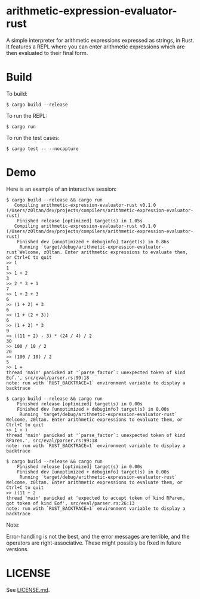 # arithmetic-expression-evaluator-rust

A simple interpreter for arithmetic expressions expressed as strings, in Rust. It features a REPL where you can enter arithmetic expressions 
which are then evaluated to their final form.

# Build

To build:

```
$ cargo build --release
```

To run the REPL:

```
$ cargo run
```

To run the test cases:

```
$ cargo test -- --nocapture
```

# Demo

Here is an example of an interactive session:

```
$ cargo build --release && cargo run
   Compiling arithmetic-expression-evaluator-rust v0.1.0 (/Users/z0ltan/dev/projects/compilers/arithmetic-expression-evaluator-rust)
    Finished release [optimized] target(s) in 1.05s
   Compiling arithmetic-expression-evaluator-rust v0.1.0 (/Users/z0ltan/dev/projects/compilers/arithmetic-expression-evaluator-rust)
    Finished dev [unoptimized + debuginfo] target(s) in 0.86s
     Running `target/debug/arithmetic-expression-evaluator-rust`Welcome, z0ltan. Enter arithmetic expressions to evaluate them, or Ctrl+C to quit
>> 1
1
>> 1 + 2
3
>> 2 * 3 + 1
7
>> 1 + 2 + 3
6
>> (1 + 2) + 3
6
>> (1 + (2 + 3))
6
>> (1 + 2) * 3
9
>> ((11 + 2) - 3) * (24 / 4) / 2
30
>> 100 / 10 / 2
20
>> (100 / 10) / 2
5
>> 1 +
thread 'main' panicked at '`parse_factor`: unexpected token of kind Eof.', src/eval/parser.rs:99:18
note: run with `RUST_BACKTRACE=1` environment variable to display a backtrace

$ cargo build --release && cargo run
    Finished release [optimized] target(s) in 0.00s
    Finished dev [unoptimized + debuginfo] target(s) in 0.00s
     Running `target/debug/arithmetic-expression-evaluator-rust`
Welcome, z0ltan. Enter arithmetic expressions to evaluate them, or Ctrl+C to quit
>> 1 + )
thread 'main' panicked at '`parse_factor`: unexpected token of kind RParen.', src/eval/parser.rs:99:18
note: run with `RUST_BACKTRACE=1` environment variable to display a backtrace

$ cargo build --release && cargo run
    Finished release [optimized] target(s) in 0.00s
    Finished dev [unoptimized + debuginfo] target(s) in 0.00s
     Running `target/debug/arithmetic-expression-evaluator-rust`
Welcome, z0ltan. Enter arithmetic expressions to evaluate them, or Ctrl+C to quit
>> ((11 + 2
thread 'main' panicked at 'expected to accept token of kind RParen, got token of kind Eof', src/eval/parser.rs:26:13
note: run with `RUST_BACKTRACE=1` environment variable to display a backtrace

```

Note:

Error-handling is not the best, and the error messages are terrible, and the operators are right-associative. These might possibly be fixed in future versions.

# LICENSE

See [LICENSE.md](LICENSE.md).